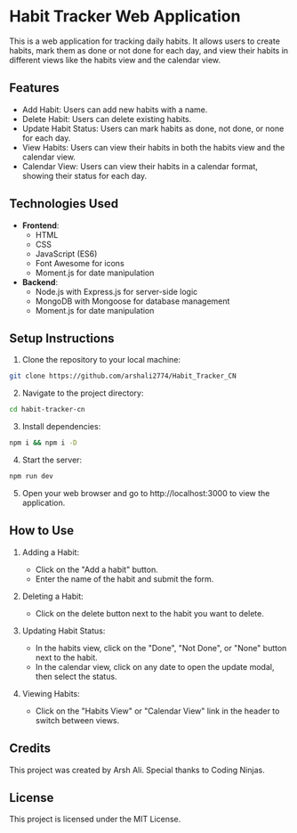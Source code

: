 # Habit Tracker Web Application

This is a web application for tracking daily habits. It allows users to create habits, mark them as done or not done for each day, and view their habits in different views like the habits view and the calendar view.

## Features

- Add Habit: Users can add new habits with a name.
- Delete Habit: Users can delete existing habits.
- Update Habit Status: Users can mark habits as done, not done, or none for each day.
- View Habits: Users can view their habits in both the habits view and the calendar view.
- Calendar View: Users can view their habits in a calendar format, showing their status for each day.

## Technologies Used

- **Frontend**:
  - HTML
  - CSS
  - JavaScript (ES6)
  - Font Awesome for icons
  - Moment.js for date manipulation
- **Backend**:
  - Node.js with Express.js for server-side logic
  - MongoDB with Mongoose for database management
  - Moment.js for date manipulation

## Setup Instructions

1. Clone the repository to your local machine:

```bash
git clone https://github.com/arshali2774/Habit_Tracker_CN
```

2. Navigate to the project directory:

```bash
cd habit-tracker-cn
```

3. Install dependencies:

```bash
npm i && npm i -D
```

4. Start the server:

```bash
npm run dev
```

5. Open your web browser and go to http://localhost:3000 to view the application.

## How to Use

1. Adding a Habit:

   - Click on the "Add a habit" button.
   - Enter the name of the habit and submit the form.

2. Deleting a Habit:

   - Click on the delete button next to the habit you want to delete.

3. Updating Habit Status:

   - In the habits view, click on the "Done", "Not Done", or "None" button next to the habit.
   - In the calendar view, click on any date to open the update modal, then select the status.

4. Viewing Habits:

   - Click on the "Habits View" or "Calendar View" link in the header to switch between views.

## Credits

This project was created by Arsh Ali. Special thanks to Coding Ninjas.

## License

This project is licensed under the MIT License.
